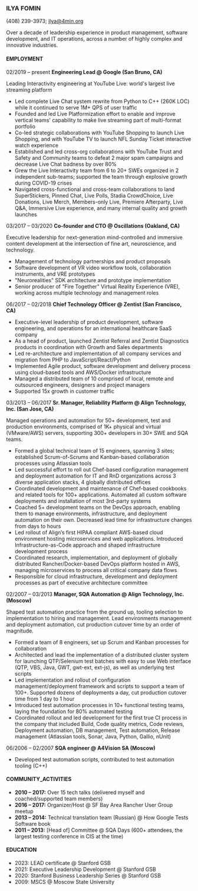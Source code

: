 ### ILYA FOMIN
(408) 239-3973; ilya@4min.org

Over a decade of leadership experience in product management, software development, and IT operations, across a number of highly complex and innovative industries.

#### EMPLOYMENT

02/2019 – present **Engineering Lead @ Google (San Bruno, CA)**

  Leading Interactivity engineering at YouTube Live: world's largest live streaming platform
  + Led complete Live Chat system rewrite from Python to C++ (260K LOC) while it continued to serve 1M+ QPS of user traffic
  + Founded and led Live Platformization effort to enable and improve vertical teams' capability to make live streaming part of multi-format portfolio
  + Co-led strategic collaborations with YouTube Shopping to launch Live Shopping, and with YouTube TV to launch NFL Sunday Ticket interactive watch experience
  + Established and led cross-org collaborations with YouTube Trust and Safety and Community teams to defeat 2 major spam campaigns and decrease Live Chat badness by over 80%
  + Grew the Live Interactivity team from 6 to 20+ SWEs organized in 2 independent sub-teams; supported the team through explosive growth during COVID-19 crises
  + Navigated cross-functional and cross-team collaborations to land SuperStickers, Pinned Chat, Live Polls, Stadia CrowdChoice, Live Donations, Live Merch, Members-only Live, Premiere Afterparty, Live Q&A, Immersive Live experience, and many internal quality and growth launches

03/2017 – 03/2020 **Co-founder and CTO @ Oscillations (Oakland, CA)**

  Executive leadership for next-generation mind-controlled and immersive content development at the intersection of fine art, neuroscience, and technology.
  + Management of technology partnerships and product proposals
  + Software development of VR video workflow tools, collaboration instruments, and VRE prototypes
  + "Neurorealities" SDK architecture and prototype implementation
  + Senior producer of "Fire Together" Virtual Reality Experience (VRE), working across multiple technology and management roles

06/2017 – 02/2018 **Chief Technology Officer @ Zentist (San Francisco, CA)**

  + Executive-level leadership of product development, software engineering, and operations for an international healthcare SaaS company
  + As a head of product, launched Zentist Referral and Zentist Diagnostics products in coordination with Growth and Sales departments
  + Led re-architecture and implementation of all company services and migration from PHP to JavaScript/React/Python
  + Implemented Agile product, software development and delivery process using cloud-based tools and AWS/Docker infrastructure
  + Managed a distributed team of 10 comprised of local, remote and outsourced engineers, designers and project managers
  + Supported 15x growth in customer traffic

03/2013 – 06/2017 **Sr. Manager, Reliability Platform @ Align Technology, Inc. (San Jose, CA)**

  Managed operations and automation for 50+ development, test and production environments, comprised of 1K+ physical and virtual (VMware/AWS) servers, supporting 300+ developers in 30+ SWE and SQA teams.
  + Formed a global technical team of 15 engineers, spanning 3 sites; established Scrum-of-Scrums and Kanban-based collaboration processes using Atlassian tools
  + Led successful effort to roll out Chef-based configuration management and deployment automation for IT and RnD organizations across 3 diverse application stacks, 4 globally distributed offices
  + Coordinated development and maintenance of Chef-based cookbooks and related tools for 100+ applications. Automated all custom software deployments and installation of most 3rd-party systems
  + Coached 5+ development teams on the DevOps approach, enabling them to manage environments, infrastructure, and deployment automation on their own. Decreased lead time for infrastructure changes from days to hours
  + Led rollout of Align’s first HIPAA compliant AWS-based cloud environment hosting microservices and web applications. Introduced Infrastructure-as-Code approach and shaped infrastructure development process
  + Coordinated research, implementation, and deployment of globally distributed Rancher/Docker-based DevOps platform hosted in AWS, managing microservices to process all critical company data flows
  + Responsible for cloud infrastructure, development and deployment processes as part of executive architecture committee

02/2007 – 03/2013 **Manager, SQA Automation @ Align Technology, Inc. (Moscow)**

  Shaped test automation practice from the ground up, tooling selection to implementation to hiring and management. Lead environments management and deployment automation, cut production cutover time by an order of magnitude.
  + Formed a team of 8 engineers, set up Scrum and Kanban processes for collaboration
  + Architected and lead the implementation of a distributed cluster system for launching QTP/Selenium test batches with easy to use Web interface (QTP, VBS, Java, GWT, gwt-ext, ext-js), as well as underlying test scripts
  + Led implementation and rollout of configuration management/deployment framework and scripts to support a team of 100+. Supported dozens of deployments a day, cut production cutover time from 1 day to 1 hour
  + Introduced test automation processes in 10+ functional testing teams, laying the foundation for 80% automated testing
  + Coordinated rollout and led development for the first true CI process in the company that included Build, Code quality metrics, Code reviews, Deployment automation, DB management, Test automation, Release management (Atlassian tools, Sonar, Java, Python, Gallio, nUnit)

06/2006 – 02/2007 **SQA engineer @ A4Vision SA (Moscow)**
  + Developed test automation scripts, contributed to test automation tooling (C++)

#### COMMUNITY_ACTIVITIES
+ **2010 – 2017:** Over 15 tech talks (delivered myself and coached/supported team members)
+ **2016 – 2017:** Organizer/Host @ SF Bay Area Rancher User Group meetup
+ **2013 – 2014:** Technical translation team (Russian) @ How Google Tests Software book
+ **2011 – 2013:** [Head of] Committee @ SQA Days (600+ attendees, the largest testing conference in CIS at the time)

#### EDUCATION
  + 2023: LEAD certificate @ Stanford GSB
  + 2021: Executive Leadership Development @ Stanford GSB
  + 2020: Stanford Business Leadership Series @ Stanford GSB
  + 2009: MSCS @ Moscow State University

